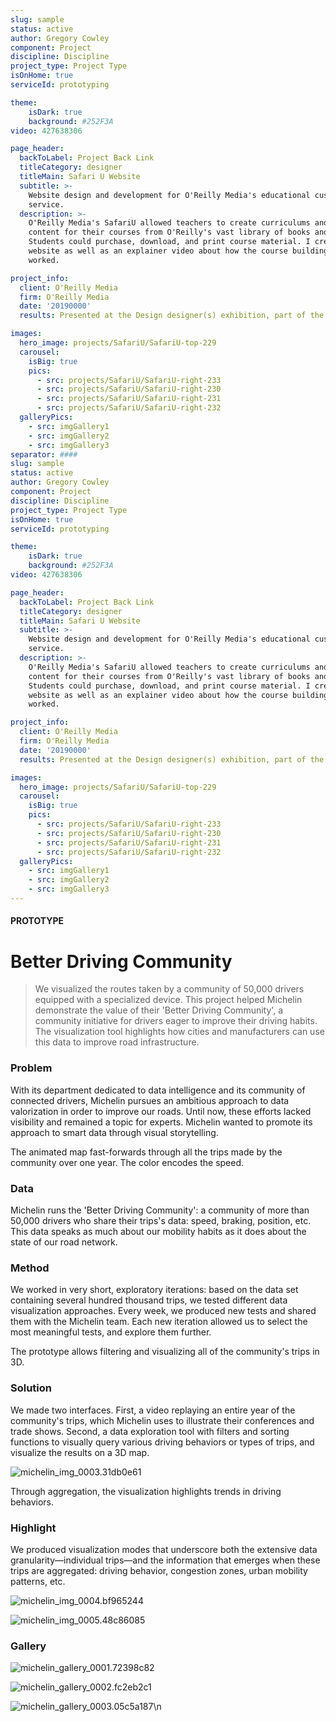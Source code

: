 ```yaml
---
slug: sample
status: active
author: Gregory Cowley
component: Project
discipline: Discipline
project_type: Project Type
isOnHome: true
serviceId: prototyping

theme: 
    isDark: true
    background: #252F3A
video: 427638306

page_header:
  backToLabel: Project Back Link
  titleCategory: designer
  titleMain: Safari U Website
  subtitle: >-
    Website design and development for O'Reilly Media's educational customization
    service. 
  description: >-
    O'Reilly Media's SafariU allowed teachers to create curriculums and generate
    content for their courses from O'Reilly's vast library of books and media.
    Students could purchase, download, and print course material. I created the
    website as well as an explainer video about how the course building process
    worked.

project_info:
  client: O'Reilly Media
  firm: O'Reilly Media
  date: '20190000'
  results: Presented at the Design designer(s) exhibition, part of the 'Lille World Design Capital 2020'.

images: 
  hero_image: projects/SafariU/SafariU-top-229
  carousel: 
    isBig: true
    pics: 
      - src: projects/SafariU/SafariU-right-233
      - src: projects/SafariU/SafariU-right-230
      - src: projects/SafariU/SafariU-right-231
      - src: projects/SafariU/SafariU-right-232
  galleryPics: 
    - src: imgGallery1
    - src: imgGallery2
    - src: imgGallery3
separator: ####
slug: sample
status: active
author: Gregory Cowley
component: Project
discipline: Discipline
project_type: Project Type
isOnHome: true
serviceId: prototyping

theme: 
    isDark: true
    background: #252F3A
video: 427638306

page_header:
  backToLabel: Project Back Link
  titleCategory: designer
  titleMain: Safari U Website
  subtitle: >-
    Website design and development for O'Reilly Media's educational customization
    service. 
  description: >-
    O'Reilly Media's SafariU allowed teachers to create curriculums and generate
    content for their courses from O'Reilly's vast library of books and media.
    Students could purchase, download, and print course material. I created the
    website as well as an explainer video about how the course building process
    worked.

project_info:
  client: O'Reilly Media
  firm: O'Reilly Media
  date: '20190000'
  results: Presented at the Design designer(s) exhibition, part of the 'Lille World Design Capital 2020'.

images: 
  hero_image: projects/SafariU/SafariU-top-229
  carousel: 
    isBig: true
    pics: 
      - src: projects/SafariU/SafariU-right-233
      - src: projects/SafariU/SafariU-right-230
      - src: projects/SafariU/SafariU-right-231
      - src: projects/SafariU/SafariU-right-232
  galleryPics: 
    - src: imgGallery1
    - src: imgGallery2
    - src: imgGallery3
---
```


#### PROTOTYPE

# Better Driving Community

> We visualized the routes taken by a community of 50,000 drivers equipped with a specialized device. This project helped Michelin demonstrate the value of their 'Better Driving Community', a community initiative for drivers eager to improve their driving habits. The visualization tool highlights how cities and manufacturers can use this data to improve road infrastructure.

### Problem

With its department dedicated to data intelligence and its community of connected drivers, Michelin pursues an ambitious approach to data valorization in order to improve our roads. Until now, these efforts lacked visibility and remained a topic for experts. Michelin wanted to promote its approach to smart data through visual storytelling.

The animated map fast-forwards through all the trips made by the community over one year. The color encodes the speed.

### Data

Michelin runs the 'Better Driving Community': a community of more than 50,000 drivers who share their trips's data: speed, braking, position, etc. This data speaks as much about our mobility habits as it does about the state of our road network.

### Method

We worked in very short, exploratory iterations: based on the data set containing several hundred thousand trips, we tested different data visualization approaches. Every week, we produced new tests and shared them with the Michelin team. Each new iteration allowed us to select the most meaningful tests, and explore them further.

The prototype allows filtering and visualizing all of the community's trips in 3D.

### Solution

We made two interfaces. First, a video replaying an entire year of the community's trips, which Michelin uses to illustrate their conferences and trade shows. Second, a data exploration tool with filters and sorting functions to visually query various driving behaviors or types of trips, and visualize the results on a 3D map.

![michelin_img_0003.31db0e61](michelin_img_0003.31db0e61.jpg)

Through aggregation, the visualization highlights trends in driving behaviors.

### Highlight

We produced visualization modes that underscore both the extensive data granularity—individual trips—and the information that emerges when these trips are aggregated: driving behavior, congestion zones, urban mobility patterns, etc.

![michelin_img_0004.bf965244](michelin_img_0004.bf965244.jpg)

![michelin_img_0005.48c86085](michelin_img_0005.48c86085.jpg)


### Gallery

![michelin_gallery_0001.72398c82](michelin_gallery_0001.72398c82.jpg)

![michelin_gallery_0002.fc2eb2c1](michelin_gallery_0002.fc2eb2c1.jpg)

![michelin_gallery_0003.05c5a187](michelin_gallery_0003.05c5a187.jpg)\n
